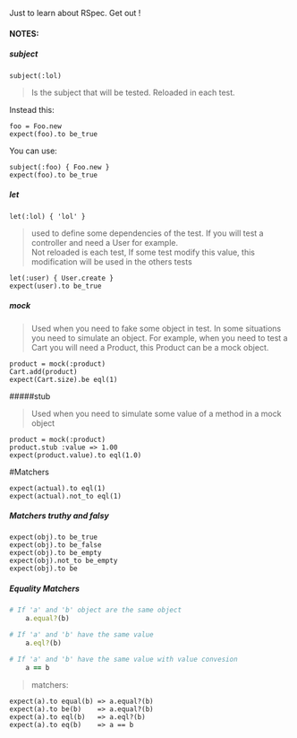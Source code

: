 Just to learn about RSpec. Get out !

#### NOTES:

##### subject

    subject(:lol)

> Is the subject that will be tested. Reloaded in each test.

Instead this:

    foo = Foo.new
    expect(foo).to be_true

You can use:

    subject(:foo) { Foo.new }
    expect(foo).to be_true

##### let

    let(:lol) { 'lol' }

> used to define some dependencies of the test. If you will test a controller and need a User for example. <br >
Not reloaded is each test, If some test modify this value, this modification will be used in the others tests


    let(:user) { User.create }
    expect(user).to be_true


##### mock

> Used when you need to fake some object in test. In some situations you need to simulate an object. For example, when you need to test a Cart you will need a Product, this Product can be a mock object.

    product = mock(:product)
    Cart.add(product)
    expect(Cart.size).be eql(1)

#####stub

> Used when you need to simulate some value of a method in a mock object

    product = mock(:product)
    product.stub :value => 1.00
    expect(product.value).to eql(1.0)

#Matchers

    expect(actual).to eql(1)
    expect(actual).not_to eql(1)

##### Matchers truthy and falsy

    expect(obj).to be_true
    expect(obj).to be_false
    expect(obj).to be_empty
    expect(obj).not_to be_empty
    expect(obj).to be

##### Equality Matchers

```ruby
# If 'a' and 'b' object are the same object
    a.equal?(b)

# If 'a' and 'b' have the same value
    a.eql?(b)

# If 'a' and 'b' have the same value with value convesion
    a == b
```

> matchers:

    expect(a).to equal(b) => a.equal?(b)
    expect(a).to be(b)    => a.equal?(b)
    expect(a).to eql(b)   => a.eql?(b)
    expect(a).to eq(b)    => a == b